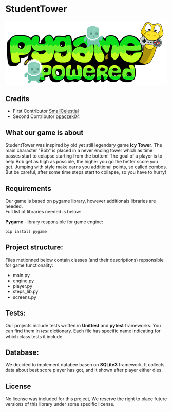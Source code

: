 # StudentTower 
![Pygame logo](docs/pygame_powered.png)  

## Credits
- First Contributor [SmallCelestial](https://github.com/SmallCelestial)  
- Second Contributor [ppaczek04](https://github.com/ppaczek04)
  
## What our game is about
StudentTower was inspired by old yet still legendary game **Icy Tower**. 
The main character "Bob" is placed in a never ending tower which as time passes start to colapse  starting from the bottom!
The goal of a player is to help Bob get as high as possible, the higher you go the better score you get. Jumping with style make 
earns you additional points, so called combos. But be careful, after some time steps start to collapse, so you have to hurry!

## Requirements
Our game is based on pygame library, however additionals libraries are needed.  
Full list of libraries needed is below:  
  
**Pygame** -library responsible for game engine:
```
pip install pygame
```
## Project structure:
Files metionned below contain classes (and their descriptions) repsonsible for game functionality:
- main.py
- engine.py
- player.py
- steps_lib.py
- screens.py
## Tests:
Our projects include tests written in **Unittest** and **pytest** frameworks. You can find them in _test_ dictionary. Each file has specific name indicating for which class tests it include.
## Database:
We decided to implement databee basen on **SQLite3** framework. It collects data about best score player has got, and it shown after player either dies.

## License 
No license was included for this project, We reserve the right to place future versions of this library under some specific license.
 

